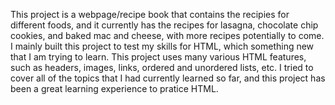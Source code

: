 This project is a webpage/recipe book that contains the recipies for different foods,
and it currently has the recipes for lasagna, chocolate chip cookies, and baked mac
and cheese, with more recipes potentially to come. I mainly built this project to 
test my skills for HTML, which something new that I am trying to learn. This project
uses many various HTML features, such as headers, images, links, ordered and unordered
lists, etc. I tried to cover all of the topics that I had currently learned so far, 
and this project has been a great learning experience to pratice HTML.